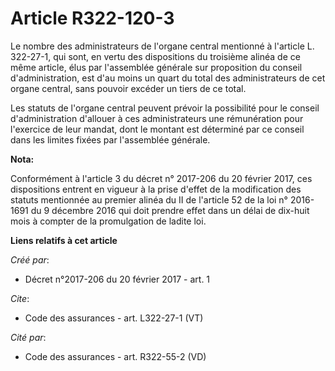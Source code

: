# Article R322-120-3

Le nombre des administrateurs de l'organe central mentionné à l'article L. 322-27-1, qui sont, en vertu des dispositions du
troisième alinéa de ce même article, élus par l'assemblée générale sur proposition du conseil d'administration, est d'au
moins un quart du total des administrateurs de cet organe central, sans pouvoir excéder un tiers de ce total. 

Les statuts de l'organe central peuvent prévoir la possibilité pour le conseil d'administration d'allouer à ces
administrateurs une rémunération pour l'exercice de leur mandat, dont le montant est déterminé par ce conseil dans les
limites fixées par l'assemblée générale.

**Nota:**

Conformément à l'article 3 du décret n° 2017-206 du 20 février 2017, ces dispositions entrent en vigueur à la prise d'effet
de la modification des statuts mentionnée au premier alinéa du II de l'article 52 de la loi n° 2016-1691 du 9 décembre 2016
qui doit prendre effet dans un délai de dix-huit mois à compter de la promulgation de ladite loi.

**Liens relatifs à cet article**

_Créé par_:

  - Décret n°2017-206 du 20 février 2017 - art. 1

_Cite_:

  - Code des assurances - art. L322-27-1 (VT)

_Cité par_:

  - Code des assurances - art. R322-55-2 (VD)
